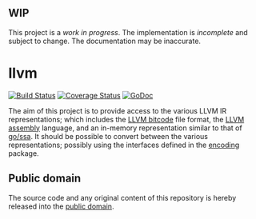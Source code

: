 ## WIP

This project is a *work in progress*. The implementation is *incomplete* and subject to change. The documentation may be inaccurate.

# llvm

[![Build Status](https://travis-ci.org/llir/llvm.svg?branch=master)](https://travis-ci.org/llir/llvm)
[![Coverage Status](https://img.shields.io/coveralls/llir/llvm.svg)](https://coveralls.io/r/llir/llvm?branch=master)
[![GoDoc](https://godoc.org/github.com/llir/llvm?status.svg)](https://godoc.org/github.com/llir/llvm)

The aim of this project is to provide access to the various LLVM IR representations; which includes the [LLVM bitcode] file format, the [LLVM assembly] language, and an in-memory representation similar to that of [go/ssa]. It should be possible to convert between the various representations; possibly using the interfaces defined in the [encoding] package.

[LLVM bitcode]: http://llvm.org/docs/BitCodeFormat.html
[LLVM assembly]: http://llvm.org/docs/LangRef.html
[go/ssa]: https://godoc.org/golang.org/x/tools/go/ssa
[encoding]: http://golang.org/pkg/encoding/

## Public domain

The source code and any original content of this repository is hereby released into the [public domain].

[public domain]: https://creativecommons.org/publicdomain/zero/1.0/
